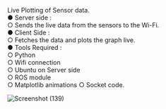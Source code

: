 Live Plotting of Sensor data.  
● Server side :    
  ○ Sends the live data from the sensors to the Wi-Fi.   
● Client Side :   
  ○ Fetches the data and plots the graph live.     
● Tools Required :    
  ○ Python    
  ○ Wifi connection   
  ○  Ubuntu on Server side    
  ○ ROS   module  
  ○ Matplotlib animations 
  ○ Socket code.  

![Screenshot (139)](https://github.com/user-attachments/assets/83d42ff3-994d-4fdf-a67e-5b25e52ee368)

